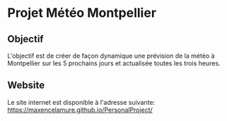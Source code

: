 # Projet Météo Montpellier

## Objectif

L'objectif est de créer de façon dynamique une prévision de la météo à Montpellier sur les 5 prochains jours et actualisée toutes les trois heures.

## Website

Le site internet est disponible à l'adresse suivante: <https://maxencelamure.github.io/PersonalProject/>
